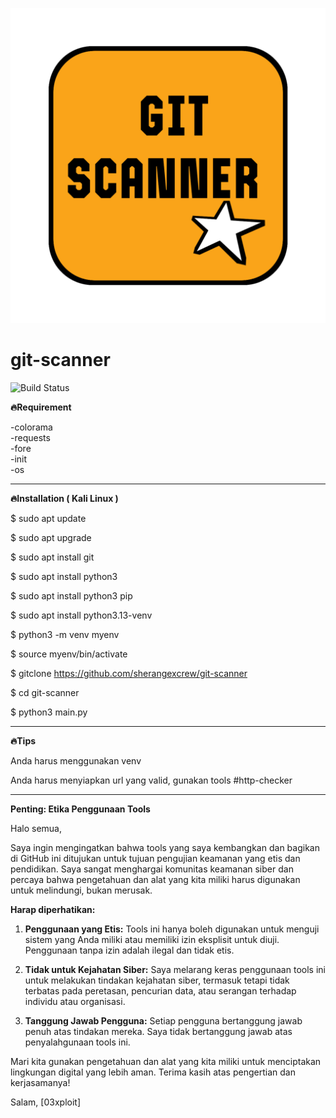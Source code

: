![alt text](https://raw.githubusercontent.com/sherangexcrew/git-scanner/refs/heads/main/screenshot/20250401_202907.png?raw=true)

# git-scanner

![Build Status](https://img.shields.io/badge/build-passing-brightgreen)


**🔥Requirement**

-colorama  
-requests  
-fore  
-init  
-os  
________________________________________
**🔥Installation ( Kali Linux )**

$ sudo apt update

$ sudo apt upgrade

$ sudo apt install git

$ sudo apt install python3

$ sudo apt install python3 pip

$ sudo apt install python3.13-venv

$ python3 -m venv myenv

$ source myenv/bin/activate

$ gitclone https://github.com/sherangexcrew/git-scanner

$ cd git-scanner

$ python3 main.py 

________________________________________
**🔥Tips**


Anda harus menggunakan venv

Anda harus menyiapkan url yang valid, gunakan tools #http-checker

_______________
**Penting: Etika Penggunaan Tools**

Halo semua,

Saya ingin mengingatkan bahwa tools yang saya kembangkan dan bagikan di GitHub ini ditujukan untuk tujuan pengujian keamanan yang etis dan pendidikan. Saya sangat menghargai komunitas keamanan siber dan percaya bahwa pengetahuan dan alat yang kita miliki harus digunakan untuk melindungi, bukan merusak.

**Harap diperhatikan:**

1. **Penggunaan yang Etis:** Tools ini hanya boleh digunakan untuk menguji sistem yang Anda miliki atau memiliki izin eksplisit untuk diuji. Penggunaan tanpa izin adalah ilegal dan tidak etis.

2. **Tidak untuk Kejahatan Siber:** Saya melarang keras penggunaan tools ini untuk melakukan tindakan kejahatan siber, termasuk tetapi tidak terbatas pada peretasan, pencurian data, atau serangan terhadap individu atau organisasi.

3. **Tanggung Jawab Pengguna:** Setiap pengguna bertanggung jawab penuh atas tindakan mereka. Saya tidak bertanggung jawab atas penyalahgunaan tools ini.

Mari kita gunakan pengetahuan dan alat yang kita miliki untuk menciptakan lingkungan digital yang lebih aman. Terima kasih atas pengertian dan kerjasamanya!

Salam,
[03xploit]





